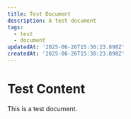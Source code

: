 ```yaml
---
title: Test Document
description: A test document
tags:
  - test
  - document
updatedAt: '2025-06-26T15:30:23.898Z'
createdAt: '2025-06-26T15:30:23.898Z'
---
```

# Test Content

This is a test document.
